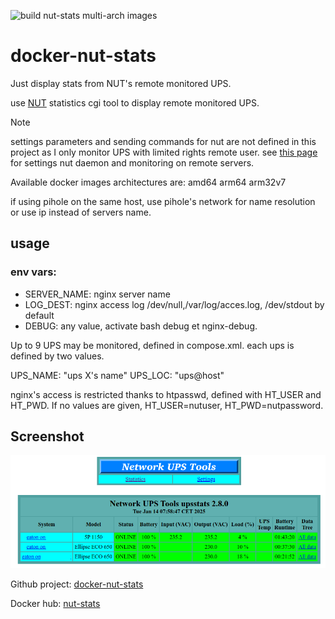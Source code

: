 ![build nut-stats multi-arch images](https://github.com/edgd1er/docker-nut-stats/workflows/build%20nut%20multi-arch%20images/badge.svg)

# docker-nut-stats
Just display stats from NUT's remote monitored UPS.

use [NUT](https://networkupstools.org/features.html) statistics cgi tool to display remote monitored UPS.

> [!NOTE]
> settings parameters and sending commands for nut are not defined in this project as I only monitor UPS with limited rights remote user. see [this page](https://blog.shadypixel.com/monitoring-a-ups-with-nut-on-debian-or-ubuntu-linux/) for settings nut daemon and monitoring on remote servers.


Available docker images architectures are: amd64 arm64 arm32v7

if using pihole on the same host, use pihole's network for name resolution or use ip instead of servers name. 

## usage  

### env vars:
* SERVER_NAME: nginx server name
* LOG_DEST: nginx access log /dev/null,/var/log/acces.log, /dev/stdout by default
* DEBUG: any value, activate bash debug et nginx-debug.

Up to 9 UPS may be monitored, defined in compose.xml.
each ups is defined by two values.

UPS<number>_NAME: "ups X's name"
UPS<number>_LOC: "ups@host"

nginx's access is restricted thanks to htpasswd, defined with HT_USER and HT_PWD. If no values are given, HT_USER=nutuser, HT_PWD=nutpassword.

## Screenshot
![UPS links](ups_list.png)

Github project: [docker-nut-stats](https://github.com/edgd1er/docker-nut-stats)

Docker hub: [nut-stats](https://hub.docker.com/r/edgd1er/nut-stats)